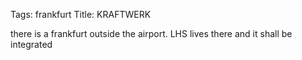 Tags: frankfurt
Title: KRAFTWERK
  
there is a frankfurt outside the airport. LHS lives there and it shall be integrated